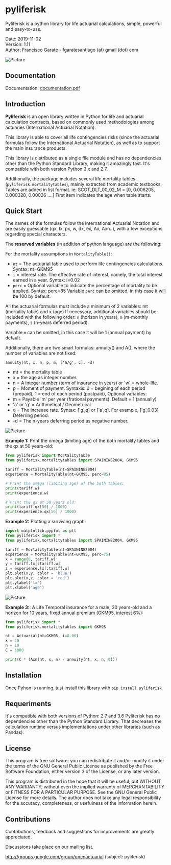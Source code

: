 <h1>pyliferisk</h1>
Pyliferisk is a python library for life actuarial calculations, simple, powerful and easy-to-use.

Date: 2019-11-02<br/>
Version: 1.11<br/>
Author: Francisco Garate - fgaratesantiago (at) gmail (dot) com<br/>

![Picture](http://www.garpa.net/github/pyliferisk.png)

Documentation
-------------
Documentation: [documentation.pdf](https://github.com/franciscogarate/pyliferisk/raw/master/documentation_1.11.pdf)


Introduction
------------
**Pyliferisk** is an open library written in Python for life and actuarial calculation contracts, based on commonly used methodologies among actuaries (International Actuarial Notation).

This library is able to cover all life contingencies risks (since the actuarial formulas follow the International Actuarial Notation), as well as to support the main insurance products.

This library is distributed as a single file module and has no dependencies other than the Python Standard Library, making it amazingly fast. It's compatible with both version Python 3.x and 2.7.

Additionally, the package includes several life mortality tables (``pyliferisk.mortalitytables``), mainly extracted from academic textbooks. Tables are added in list format. ie: SCOT_DLT_00_02_M = [0, 0.006205, 0.000328, 0.00026 ....]
First item indicates the age when table starts.

Quick Start
-----------
The names of the formulas follow the International Actuarial Notation and are easily guessable (qx, lx, px, w, dx, ex, Ax, Axn..), with a few exceptions regarding special characters.

The **reserved variables** (in addition of python language) are the following:

For the mortality assumptions in ``MortalityTable()``:
* ``nt`` = The actuarial table used to perform life contingencies calculations. Syntax: nt=GKM95
* ``i`` = interest rate. The effective rate of interest, namely, the total interest earned in a year. Syntax: i=0.02
* ``perc`` = Optional variable to indicate the percentage of mortality to be applied. Syntax: perc=85
Variable ``perc`` can be omitted, in this case it will be 100 by default.

All the actuarial formulas must include a minimum of 2 variables: mt (mortality table) and x (age) 
If necessary, additional variables should be included with the following order: 
``n`` (horizon in years),  ``m`` (m-monthly payments), ``t`` (n-years deferred period).

Variable ``m`` can be omitted, in this case it will be 1 (annual payment) by default.

Additionally, there are two smart formulas: annuity() and A(), where the number of variables are not fixed:

``annuity(nt, x, n, p, m, ['a/g', c], -d)``
* mt = the mortality table
* x = the age as integer number.   
* n = A integer number (term of insurance in years) or 'w' = whole-life.
* p = Moment of payment. Syntaxis: 0 = begining of each period (prepaid), 1 = end of each period (postpaid),
Optional variables:
* m = Payable 'm' per year (frational payments). Default = 1 (annually)
* 'a' or 'g' = Arithmetical / Geometrical
* q = The increase rate. Syntax: ['g',q] or ['a',q]. For example, ['g',0.03]
Deferring period:
* -d = The n-years deferring period as negative number. 

![Picture](http://garpa.net/github/pyliferisk2.png)

**Example 1:**
Print the omega (limiting age) of the both mortality tables and the qx at 50 years-old:
```python
from pyliferisk import MortalityTable
from pyliferisk.mortalitytables import SPAININE2004, GKM95

tariff = MortalityTable(nt=SPAININE2004)
experience = MortalityTable(nt=GKM95, perc=85)

# Print the omega (limiting age) of the both tables:
print(tariff.w)
print(experience.w)

# Print the qx at 50 years old:
print(tariff.qx[50] / 1000)
print(experience.qx[50] / 1000)
```

**Example 2:**
Plotting a surviving graph:
```python
import matplotlib.pyplot as plt
from pyliferisk import *
from pyliferisk.mortalitytables import SPAININE2004, GKM95

tariff = MortalityTable(nt=SPAININE2004)
experience = MortalityTable(nt=GKM95, perc=75)
x = range(0, tariff.w)
y = tariff.lx[:tariff.w]
z = experience.lx[:tariff.w]
plt.plot(x,y, color = 'blue')
plt.plot(x,z, color = 'red')
plt.ylabel('lx')
plt.xlabel('age')
```
![Picture](http://garpa.net/github/pyliferisk3.png)

**Example 3:**:
A Life Temporal insurance for a male, 30 years-old and a horizon for 10 years, fixed annual premium (GKM95, interest 6%):
```python
from pyliferisk import *
from pyliferisk.mortalitytables import GKM95

nt = Actuarial(nt=GKM95, i=0.06)
x = 30
n = 10
C = 1000

print(C * (Axn(nt, x, n) / annuity(nt, x, n, 0)))
```

Installation
------------
Once Pyhon is running, just install this library with ``pip install pyliferisk`` 

Requeriments
------------
It's compatible with both versions of Python: 2.7 and 3.6
Pyliferisk has no dependencies other than the Python Standard Library. That decreases the calculation runtime versus implementations under other libraries (such as Pandas).

License
-------
This program is free software: you can redistribute it and/or modify it under the terms of the GNU General Public License as published by the Free Software Foundation, either version 3 of the License, or any later version.

This program is distributed in the hope that it will be useful, but WITHOUT ANY WARRANTY; without even the implied warranty of MERCHANTABILITY or FITNESS FOR A PARTICULAR PURPOSE. See the GNU General Public License for more details. The author does not take any legal responsibility for the accuracy, completeness, or usefulness of the information herein.

Contributions
-------------
Contributions, feedback and suggestions for improvements are greatly appreciated.

Discussions take place on our mailing list.

http://groups.google.com/group/openactuarial (subject: pyliferisk)
